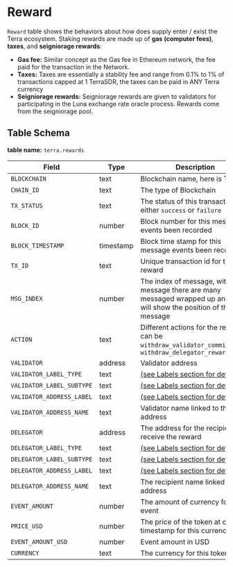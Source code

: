 # Reward

`Reward` table shows the behaviors about how does supply enter / exist the Terra ecosystem. Staking rewards are made up of **gas (computer fees)**, **taxes**, and **seigniorage rewards**:

* **Gas fee:** Similar concept as the Gas fee in Ethereum network, the fee paid for the transaction in the Network.&#x20;
* **Taxes:** Taxes are essentially a stability fee and range from 0.1% to 1% of transactions capped at 1 TerraSDR, the taxes can be paid in ANY Terra currency&#x20;
* **Seigniorage rewards:** Seigniorage rewards are given to validators for participating in the Luna exchange rate oracle process. Rewards come from the seigniorage pool.

## Table Schema

**table name:** `terra.rewards`

| Field                     | Type      | Description                                                                                                                  |
| ------------------------- | --------- | ---------------------------------------------------------------------------------------------------------------------------- |
| `BLOCKCHAIN`              | text      | Blockchain name, here is Terra                                                                                               |
| `CHAIN_ID`                | text      | The type of Blockchain                                                                                                       |
| `TX_STATUS`               | text      | The status of this transaction, either `success` or `failure`                                                                |
| `BLOCK_ID`                | number    | Block number for this message events been recorded                                                                           |
| `BLOCK_TIMESTAMP`         | timestamp | Block time stamp for this message events been recorded                                                                       |
| `TX_ID`                   | text      | Unique transaction id for the reward                                                                                         |
| `MSG_INDEX`               | number    | The index of message, within one message there are many messaged wrapped up and index will show the position of the message  |
| `ACTION`                  | text      | Different actions for the reward, it can be `withdraw_validator_commission`or `withdraw_delegator_rewards`                   |
| `VALIDATOR`               | address   | Validator address                                                                                                            |
| `VALIDATOR_LABEL_TYPE`    | text      | [(see Labels section for details)](../../../../labels/)                                                                      |
| `VALIDATOR_LABEL_SUBTYPE` | text      | [(see Labels section for details)](../../../../labels/)                                                                      |
| `VALIDATOR_ADDRESS_LABEL` | text      | [(see Labels section for details)](../../../../labels/)                                                                      |
| `VALIDATOR_ADDRESS_NAME`  | text      | Validator name linked to the address                                                                                         |
| `DELEGATOR`               | address   | The address for the recipient to receive the reward                                                                          |
| `DELEGATOR_LABEL_TYPE`    | text      | [(see Labels section for details)](../../../../labels/)                                                                      |
| `DELEGATOR_LABEL_SUBTYPE` | text      | [(see Labels section for details)](../../../../labels/)                                                                      |
| `DELEGATOR_ADDRESS_LABEL` | text      | [(see Labels section for details)](../../../../labels/)                                                                      |
| `DELEGATOR_ADDRESS_NAME`  | text      | The recipient name linked to the address                                                                                     |
| `EVENT_AMOUNT`            | number    | The amount of currency for this event                                                                                        |
| `PRICE_USD`               | number    | The price of the token at current timestamp for this currency                                                                |
| `EVENT_AMOUNT_USD`        | number    | Event amount in USD                                                                                                          |
| `CURRENCY`                | text      | The currency for this token                                                                                                  |
